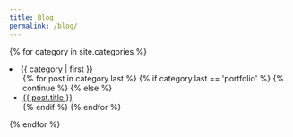 ```yaml
---
title: Blog
permalink: /blog/
---
```


{% for category in site.categories %}
  <li><a name="{{ category | first }}">{{ category | first }}</a>
    <ul>
    {% for post in category.last %}
      {% if category.last == 'portfolio' %}
        {% continue %}
      {% else %}
        <li><a href="{{ post.url }}">{{ post.title }}</a></li>
      {% endif %}
    {% endfor %}
    </ul>
  </li>
{% endfor %}
